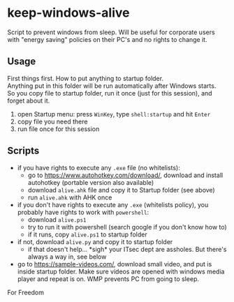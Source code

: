 # keep-windows-alive
Script to prevent windows from sleep. Will be useful for corporate users with "energy saving" policies on their PC's and no rights to change it.

## Usage
First things first. How to put anything to startup folder.  
Anything put in this folder will be run automatically after Windows starts.  
So you copy file to startup folder, run it once (just for this session), and forget about it.
1. open Startup menu: press ```WinKey```, type ```shell:startup``` and hit ```Enter```
2. copy file you need there
3. run file once for this session

## Scripts
- if you have rights to execute any ```.exe``` file (no whitelists):
  - go to https://www.autohotkey.com/download/, download and install autohotkey (portable version also available)
  - download ```alive.ahk``` file and copy it to Startup folder (see above)
  - run ```alive.ahk``` with AHK once
- if you don't have rights to execute any ```.exe``` (whitelists policy), you probably have rights to work with ```powershell```:
  - download ```alive.ps1```
  - try to run it with powershell (search google if you don't know how to)
  - if it runs, copy ```alive.ps1``` to startup folder
- if not, download ```alive.py``` and copy it to startup folder
  - if that doesn't help... \*sigh\* your ITsec dept are assholes. But there's always a way in, see below
- go to https://sample-videos.com/, download small video, and put is inside startup folder. Make sure videos are opened with windows media player and repeat is on. WMP prevents PC from going to sleep.

For Freedom
